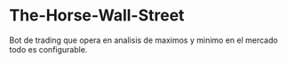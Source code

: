 # The-Horse-Wall-Street
Bot de trading que opera en analisis de maximos y minimo en el mercado todo es configurable.
